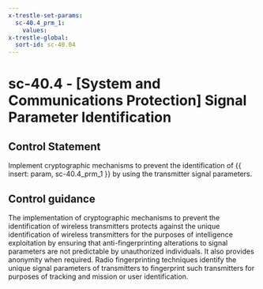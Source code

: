 ```yaml
---
x-trestle-set-params:
  sc-40.4_prm_1:
    values:
x-trestle-global:
  sort-id: sc-40.04
---
```


# sc-40.4 - \[System and Communications Protection\] Signal Parameter Identification

## Control Statement

Implement cryptographic mechanisms to prevent the identification of {{ insert: param, sc-40.4_prm_1 }} by using the transmitter signal parameters.

## Control guidance

The implementation of cryptographic mechanisms to prevent the identification of wireless transmitters protects against the unique identification of wireless transmitters for the purposes of intelligence exploitation by ensuring that anti-fingerprinting alterations to signal parameters are not predictable by unauthorized individuals. It also provides anonymity when required. Radio fingerprinting techniques identify the unique signal parameters of transmitters to fingerprint such transmitters for purposes of tracking and mission or user identification.

